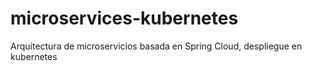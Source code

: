 # microservices-kubernetes
Arquitectura de microservicios basada en Spring Cloud, despliegue en kubernetes
